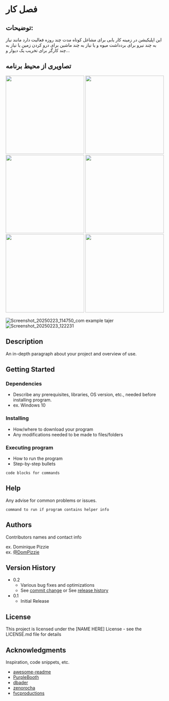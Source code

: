 # فصل کار
## توضیحات: 
این اپلیکیشن در زمینه کار یابی برای مشاغل کوتاه مدت چند روزه
فعالیت دارد مانند نیاز به چند نیرو برای بردداشت میوه و یا نیاز به
چند ماشین برای درو کردن زمین یا نیاز به چند کارگر برای تخریب
یک دیوار و...

## تصاویری از محیط برنامه

<img src="https://github.com/user-attachments/assets/9de19a6d-e910-4941-93b5-9af0792778e1" width="250">   <img src="https://github.com/user-attachments/assets/fe9b83d8-5a5d-413c-beb3-9fd579944434" width="250">
<br>
<img src="https://github.com/user-attachments/assets/683f9cd8-cd06-455a-ba12-8a38f9377b75" width="250">   <img src="https://github.com/user-attachments/assets/e2ac5993-b3c1-47f1-8019-957cb0d4a7c5" width="250">
<img src="https://github.com/user-attachments/assets/b04a0b32-71f9-4362-870f-0931b290fb13" width="250">   <img src="https://github.com/user-attachments/assets/5d0a01ad-db1f-4a46-aef4-e0a9cf105d15" width="250">

![Screenshot_20250223_114750_com example tajer](https://github.com/user-attachments/assets/b04a0b32-71f9-4362-870f-0931b290fb13)
![Screenshot_20250223_122231](https://github.com/user-attachments/assets/5d0a01ad-db1f-4a46-aef4-e0a9cf105d15)




## Description

An in-depth paragraph about your project and overview of use.

## Getting Started

### Dependencies

* Describe any prerequisites, libraries, OS version, etc., needed before installing program.
* ex. Windows 10

### Installing

* How/where to download your program
* Any modifications needed to be made to files/folders

### Executing program

* How to run the program
* Step-by-step bullets
```
code blocks for commands
```

## Help

Any advise for common problems or issues.
```
command to run if program contains helper info
```

## Authors

Contributors names and contact info

ex. Dominique Pizzie  
ex. [@DomPizzie](https://twitter.com/dompizzie)

## Version History

* 0.2
    * Various bug fixes and optimizations
    * See [commit change]() or See [release history]()
* 0.1
    * Initial Release

## License

This project is licensed under the [NAME HERE] License - see the LICENSE.md file for details

## Acknowledgments

Inspiration, code snippets, etc.
* [awesome-readme](https://github.com/matiassingers/awesome-readme)
* [PurpleBooth](https://gist.github.com/PurpleBooth/109311bb0361f32d87a2)
* [dbader](https://github.com/dbader/readme-template)
* [zenorocha](https://gist.github.com/zenorocha/4526327)
* [fvcproductions](https://gist.github.com/fvcproductions/1bfc2d4aecb01a834b46)
